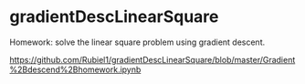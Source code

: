 # gradientDescLinearSquare

Homework: solve the linear square problem using gradient descent.

https://github.com/Rubiel1/gradientDescLinearSquare/blob/master/Gradient%2Bdescend%2Bhomework.ipynb

